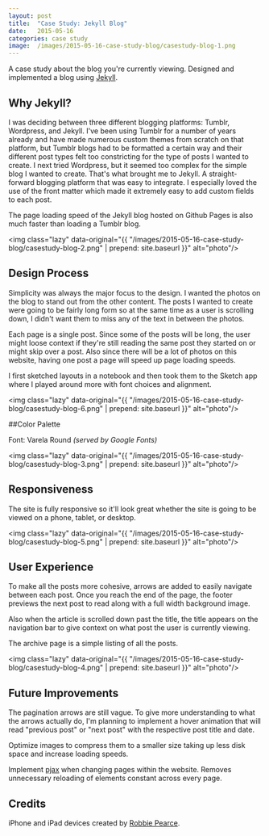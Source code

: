 ```yaml
---
layout: post
title:  "Case Study: Jekyll Blog"
date:   2015-05-16
categories: case study
image:	/images/2015-05-16-case-study-blog/casestudy-blog-1.png
---
```


A case study about the blog you're currently viewing. Designed and implemented a blog using [Jekyll](http://jekyllrb.com/).

## Why Jekyll?

I was deciding between three different blogging platforms: Tumblr, Wordpress, and Jekyll. I've been using Tumblr for a number of years already and have made numerous custom themes from scratch on that platform, but Tumblr blogs had to be formatted a certain way and their different post types felt too constricting for the type of posts I wanted to create. I next tried Wordpress, but it  seemed too complex for the simple blog I wanted to create. That's what brought me to Jekyll. A straight-forward blogging platform that was easy to integrate. I especially loved the use of the front matter which made it extremely easy to add custom fields to each post.

The page loading speed of the Jekyll blog hosted on Github Pages is also much faster than loading a Tumblr blog.

<img class="lazy" data-original="{{ "/images/2015-05-16-case-study-blog/casestudy-blog-2.png" | prepend: site.baseurl }}" alt="photo"/>

## Design Process

Simplicity was always the major focus to the design. I wanted the photos on the blog to stand out from the other content. The posts I wanted to create were going to be fairly long form so at the same time as a user is scrolling down, I didn't want them to miss any of the text in between the photos.

Each page is a single post. Since some of the posts will be long, the user might loose context if they're still reading the same post they started on or might skip over a post. Also since there will be a lot of photos on this website, having one post a page will speed up page loading speeds.

I first sketched layouts in a notebook and then took them to the Sketch app where I played around more with font choices and alignment.

<img class="lazy" data-original="{{ "/images/2015-05-16-case-study-blog/casestudy-blog-6.png" | prepend: site.baseurl }}" alt="photo"/>

##Color Palette

Font: Varela Round *(served by Google Fonts)*

<img class="lazy" data-original="{{ "/images/2015-05-16-case-study-blog/casestudy-blog-3.png" | prepend: site.baseurl }}" alt="photo"/>

## Responsiveness

The site is fully responsive so it'll look great whether the site is going to be viewed on a phone, tablet, or desktop.

<img class="lazy" data-original="{{ "/images/2015-05-16-case-study-blog/casestudy-blog-5.png" | prepend: site.baseurl }}" alt="photo"/>

## User Experience

To make all the posts more cohesive, arrows are added to easily navigate between each post. Once you reach the end of the page, the footer previews the next post to read along with a full width background image.

Also when the article is scrolled down past the title, the title appears on the navigation bar to give context on what post the user is currently viewing.

The archive page is a simple listing of all the posts.

<img class="lazy" data-original="{{ "/images/2015-05-16-case-study-blog/casestudy-blog-4.png" | prepend: site.baseurl }}" alt="photo"/>

## Future Improvements

The pagination arrows are still vague. To give more understanding to what the arrows actually do, I'm planning to implement a hover animation that will read "previous post" or "next post" with the respective post title and date.

Optimize images to compress them to a smaller size taking up less disk space and increase loading speeds.

Implement [pjax]("https://github.com/defunkt/jquery-pjax") when changing pages within the website. Removes unnecessary reloading of elements constant across every page.

## Credits

iPhone and iPad devices created by [Robbie Pearce](http://robbiepearce.com/devices).